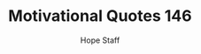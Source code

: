---
image: /assets/img/mq/mq_146_frankl.png
title: Motivational Quotes 146
categories:
  - Motivational Quotes
author: Hope Staff
notes: Motivational Quotes 146
embed: >-
  EMBED_GOES_HERE
transcript: >-
  SOME LINES OF TEXT START HERE
---